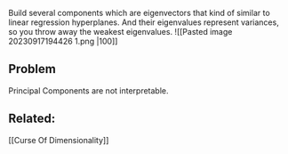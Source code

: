 Build several components which are eigenvectors that kind of similar to linear regression hyperplanes. And their eigenvalues represent variances, so you throw away the weakest eigenvalues.
![[Pasted image 20230917194426 1.png |100]]

## Problem
Principal Components are not interpretable. 

## Related:
[[Curse Of Dimensionality]]